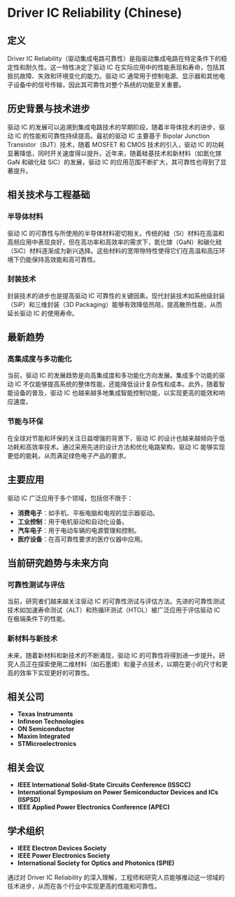 # Driver IC Reliability (Chinese)

## 定义

Driver IC Reliability（驱动集成电路可靠性）是指驱动集成电路在特定条件下的稳定性和耐久性。这一特性决定了驱动 IC 在实际应用中的性能表现和寿命，包括其抵抗故障、失效和环境变化的能力。驱动 IC 通常用于控制电源、显示器和其他电子设备中的信号传输，因此其可靠性对整个系统的功能至关重要。

## 历史背景与技术进步

驱动 IC 的发展可以追溯到集成电路技术的早期阶段，随着半导体技术的进步，驱动 IC 的性能和可靠性持续提高。最初的驱动 IC 主要基于 Bipolar Junction Transistor（BJT）技术，随着 MOSFET 和 CMOS 技术的引入，驱动 IC 的功耗显著降低，同时开关速度得以提升。近年来，随着硅基技术和新材料（如氮化镓 GaN 和碳化硅 SiC）的发展，驱动 IC 的应用范围不断扩大，其可靠性也得到了显著提升。

## 相关技术与工程基础

### 半导体材料

驱动 IC 的可靠性与所使用的半导体材料密切相关。传统的硅（Si）材料在高温和高频应用中表现良好，但在高功率和高效率的需求下，氮化镓（GaN）和碳化硅（SiC）材料逐渐成为新兴选择。这些材料的宽带隙特性使得它们在高温和高压环境下仍能保持高效能和高可靠性。

### 封装技术

封装技术的进步也是提高驱动 IC 可靠性的关键因素。现代封装技术如系统级封装（SiP）和三维封装（3D Packaging）能够有效降低热阻，提高散热性能，从而延长驱动 IC 的使用寿命。

## 最新趋势

### 高集成度与多功能化

当前，驱动 IC 的发展趋势是向高集成度和多功能化方向发展。集成多个功能的驱动 IC 不仅能够提高系统的整体性能，还能降低设计复杂性和成本。此外，随着智能设备的普及，驱动 IC 也越来越多地集成智能控制功能，以实现更高的能效和响应速度。

### 节能与环保

在全球对节能和环保的关注日益增强的背景下，驱动 IC 的设计也越来越倾向于低功耗和高效率技术。通过采用先进的设计方法和优化电路架构，驱动 IC 能够实现更低的能耗，从而满足绿色电子产品的要求。

## 主要应用

驱动 IC 广泛应用于多个领域，包括但不限于：

- **消费电子**：如手机、平板电脑和电视的显示器驱动。
- **工业控制**：用于电机驱动和自动化设备。
- **汽车电子**：用于电动车辆的电源管理和控制。
- **医疗设备**：在高可靠性要求的医疗仪器中应用。

## 当前研究趋势与未来方向

### 可靠性测试与评估

当前，研究者们越来越关注驱动 IC 的可靠性测试与评估方法。先进的可靠性测试技术如加速寿命测试（ALT）和热循环测试（HTOL）被广泛应用于评估驱动 IC 在极端条件下的性能。

### 新材料与新技术

未来，随着新材料和新技术的不断涌现，驱动 IC 的可靠性将得到进一步提升。研究人员正在探索使用二维材料（如石墨烯）和量子点技术，以期在更小的尺寸和更高的效率下实现更好的可靠性。

## 相关公司

- **Texas Instruments**
- **Infineon Technologies**
- **ON Semiconductor**
- **Maxim Integrated**
- **STMicroelectronics**

## 相关会议

- **IEEE International Solid-State Circuits Conference (ISSCC)**
- **International Symposium on Power Semiconductor Devices and ICs (ISPSD)**
- **IEEE Applied Power Electronics Conference (APEC)**

## 学术组织

- **IEEE Electron Devices Society**
- **IEEE Power Electronics Society**
- **International Society for Optics and Photonics (SPIE)**

通过对 Driver IC Reliability 的深入理解，工程师和研究人员能够推动这一领域的技术进步，从而在各个行业中实现更高的性能和可靠性。